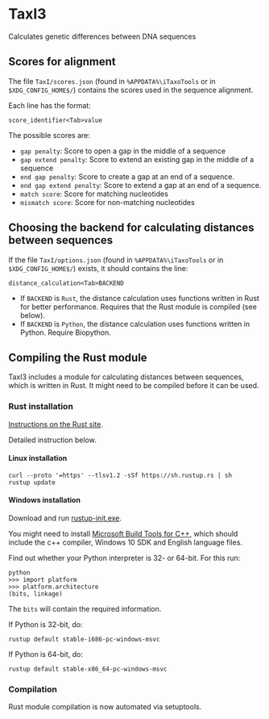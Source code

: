 # TaxI3
Calculates genetic differences between DNA sequences

## Scores for alignment
The file `TaxI/scores.json` (found in `%APPDATA%\iTaxoTools` or in `$XDG_CONFIG_HOME$/`)
contains the scores used in the sequence alignment.

Each line has the format:
```
score_identifier<Tab>value
```

The possible scores are:
* `gap penalty`: Score to open a gap in the middle of a sequence
* `gap extend penalty`: Score to extend an existing gap in the middle of a sequence
* `end gap penalty`: Score to create a gap at an end of a sequence.
* `end gap extend penalty`: Score to extend a gap at an end of a sequence.
* `match score`: Score for matching nucleotides
* `mismatch score`: Score for non-matching nucleotides

## Choosing the backend for calculating distances between sequences
If the file `TaxI/options.json` (found in `%APPDATA%\iTaxoTools` or in `$XDG_CONFIG_HOME$/`) exists,
it should contains the line:
```
distance_calculation<Tab>BACKEND
```
* If `BACKEND` is `Rust`, the distance calculation uses functions written in Rust for better performance. Requires that the Rust module is compiled (see below).
* If `BACKEND` is `Python`, the distance calculation uses functions written in Python. Require Biopython.

## Compiling the Rust module

TaxI3 includes a module for calculating distances between sequences, which is written in Rust. It might need to be compiled before it can be used.

### Rust installation
[Instructions on the Rust site](https://www.rust-lang.org/tools/install).

Detailed instruction below.

#### Linux installation

```
curl --proto '=https' --tlsv1.2 -sSf https://sh.rustup.rs | sh
rustup update
```

#### Windows installation
Download and run [rustup-init.exe](https://static.rust-lang.org/rustup/dist/i686-pc-windows-gnu/rustup-init.exe).

You might need to install [Microsoft Build Tools for C++](https://visualstudio.microsoft.com/de/visual-cpp-build-tools), which should include the c++ compiler, Windows 10 SDK and English language files.

Find out whether your Python interpreter is 32- or 64-bit. For this run:
```
python
>>> import platform
>>> platform.architecture
(bits, linkage)
```
The `bits` will contain the required information.

If Python is 32-bit, do:
```
rustup default stable-i686-pc-windows-msvc
```

If Python is 64-bit, do:
```
rustup default stable-x86_64-pc-windows-msvc
```

### Compilation

Rust module compilation is now automated via setuptools.
